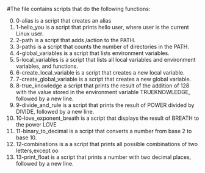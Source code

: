 #The file contains scripts that do the following functions:

0. 0-alias is a script that creates an alias
1. 1-hello_you is a script that prints hello user, where user is the current Linux user.
2. 2-path is a script that adds /action to the PATH.
3. 3-paths is a script that counts the number of directories in the PATH.
4. 4-global_variables is a script that lists environment variables.
5. 5-local_variables is a script that lists all local variables and environment variables, and functions.
6. 6-create_local_variable is a script that creates a new local variable.
7. 7-create_global_variable is a script that creates a new global variable.
8. 8-true_knowledge a script that prints the result of the addition of 128 with the value stored in the environment variable TRUEKNOWLEDGE, followed by a new line.
9. 9-divide_and_rule is a script that prints the result of POWER divided by DIVIDE, followed by a new line.
10. 10-love_exponent_breath is a script that displays the result of BREATH to the power LOVE
11. 11-binary_to_decimal is a script that converts a number from base 2 to base 10.
12. 12-combinations is a a script that prints all possible combinations of two letters,except oo
13. 13-print_float is a script that prints a number with two decimal places, followed by a new line.

